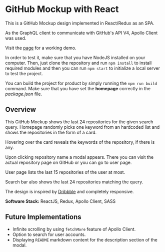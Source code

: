 # GitHub Mockup with React

This is a GitHub Mockup design implemented in React/Redux as an SPA.

As the GraphQL client to communicate with GitHub's API V4, Apollo Client was used.

Visit the [page](https://dbilgili.github.io/githubmockup/#/) for a working demo.

In order to test it, make sure that you have NodeJS installed on your computer. Then, just clone the repository and run `npm install` to install required modules and then you can run `npm start` to initialize a local server to test the project.

You can build the project for product by simply running the `npm run build` command. Make sure that you have set the __homepage__ correctly in the _package.json_ file.

## Overview

This GitHub Mockup shows the last 24 repositories for the given search query. Homepage randomly picks one keyword from an hardcoded list and shows the repositories in the form of a card.

Hovering over the card reveals the keywords of the repository, if there is any.

Upon clicking repository name a modal appears. There you can visit the actual repository page on GitHub or you can go to user page.

User page lists the last 15 repositories of the user at most.

Search bar also shows the last 24 repositories matching the query.

The design is inspired by [Dribbble](https://dribbble.com) and completely responsive.

__Software Stack:__ ReactJS, Redux, Apollo Client, SASS

## Future Implementations

- Infinite scrolling by using `fetchMore` feature of Apollo Client.
- Option to search for user accounts.
- Displaying `README` markdown content for the description section of the modal.
